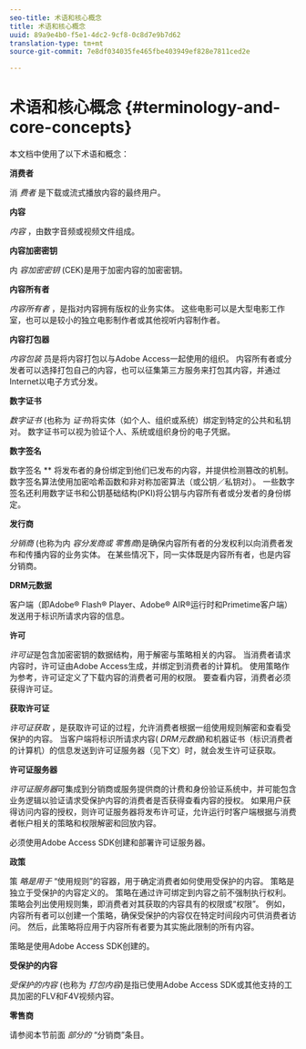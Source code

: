 ```yaml
---
seo-title: 术语和核心概念
title: 术语和核心概念
uuid: 89a9e4b0-f5e1-4dc2-9cf8-0c8d7e9b7d62
translation-type: tm+mt
source-git-commit: 7e8df034035fe465fbe403949ef828e7811ced2e

---
```



# 术语和核心概念 {#terminology-and-core-concepts}

本文档中使用了以下术语和概念：

**消费者**

消 *费者* 是下载或流式播放内容的最终用户。

**内容**

*内容* ，由数字音频或视频文件组成。

**内容加密密钥**

内 *容加密密钥* (CEK)是用于加密内容的加密密钥。

**内容所有者**

*内容所有者* ，是指对内容拥有版权的业务实体。 这些电影可以是大型电影工作室，也可以是较小的独立电影制作者或其他视听内容制作者。

**内容打包器**

*内容包装* 员是将内容打包以与Adobe Access一起使用的组织。 内容所有者或分发者可以选择打包自己的内容，也可以征集第三方服务来打包其内容，并通过Internet以电子方式分发。

**数字证书**

*数字证书* (也称为 *证书*)将实体（如个人、组织或系统）绑定到特定的公共和私钥对。 数字证书可以视为验证个人、系统或组织身份的电子凭据。

**数字签名**

数字签名 ** 将发布者的身份绑定到他们已发布的内容，并提供检测篡改的机制。 数字签名算法使用加密哈希函数和非对称加密算法（或公钥／私钥对）。 一些数字签名还利用数字证书和公钥基础结构(PKI)将公钥与内容所有者或分发者的身份绑定。

**发行商**

*分销商* (也称为内 *容分发商或* *零售商*)是确保内容所有者的分发权利以向消费者发布和传播内容的业务实体。 在某些情况下，同一实体既是内容所有者，也是内容分销商。

**DRM元数据**

客户端（即Adobe® Flash® Player、Adobe® AIR®运行时和Primetime客户端）发送用于标识所请求内容的信息。

**许可**

*许可证*是包含加密密钥的数据结构，用于解密与策略相关的内容。 当消费者请求内容时，许可证由Adobe Access生成，并绑定到消费者的计算机。 使用策略作为参考，许可证定义了下载内容的消费者可用的权限。 要查看内容，消费者必须获得许可证。

**获取许可证**

*许可证获取* ，是获取许可证的过程，允许消费者根据一组使用规则解密和查看受保护的内容。 当客户端将标识所请求内容( *DRM元数据*)和机器证书（标识消费者的计算机）的信息发送到许可证服务器（见下文）时，就会发生许可证获取。

**许可证服务器**

*许可证服务器*可集成到分销商或服务提供商的计费和身份验证系统中，并可能包含业务逻辑以验证请求受保护内容的消费者是否获得查看内容的授权。 如果用户获得访问内容的授权，则许可证服务器将发布许可证，允许运行时客户端根据与消费者帐户相关的策略和权限解密和回放内容。

必须使用Adobe Access SDK创建和部署许可证服务器。

**政策**

策 *略是用于* “使用规则”的容器，用于确定消费者如何使用受保护的内容。 策略是独立于受保护的内容定义的。 策略在通过许可绑定到内容之前不强制执行权利。 策略会列出使用规则集，即消费者对其获取的内容具有的权限或“权限”。 例如，内容所有者可以创建一个策略，确保受保护的内容仅在特定时间段内可供消费者访问。 然后，此策略将应用于内容所有者要为其实施此限制的所有内容。

策略是使用Adobe Access SDK创建的。

**受保护的内容**

*受保护的内容* (也称为 *打包内容*)是指已使用Adobe Access SDK或其他支持的工具加密的FLV和F4V视频内容。

**零售商**

请参阅本节前面 *部分的* “分销商”条目。
